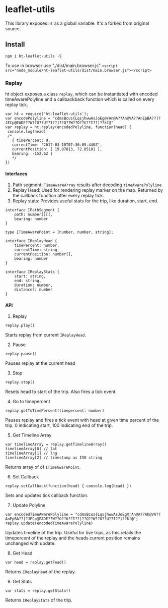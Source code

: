 # leaflet-utils
This library exposes `ht` as a global variable. It's a forked from original source.

## Install
`npm i ht-leaflet-utils -S`

To use in browser use "./dist/main.browser.js"
`<script src="node_module/ht-leaflet-utils/dist/main.browser.js"></script>`

### Replay
ht object exposes a class `replay`, which can be instantiated with encoded timeAwarePolyline and a callbackback function which is called on every replay tick.

```
var ht = require('ht-leaflet-utils');
var encodePolyline = "cdmsBcus{LqsjhwwAsJoEg@rAn@A??Ah@VA??AnEpBA??]?JECp@EADE??W??O??U??I??]??Q??W??O??U??I??]??kf@"
var replay = ht.replay(encodedPolyline, function(head) {
 console.log(head) 
 /*
   { timePercent: 0,
   currentTime: '2017-03-10T07:36:05.440Z',
   currentPosition: [ 19.07813, 72.85101 ],
   bearing: -152.62 }
   */
})
```

#### Interfaces

1. Path segment: `TimeAwareArray` results after decoding `timeAwarePolyline`
2. Replay Head: Used for rendering replay marker on the map. Returned by the callback function after every replay tick.
3. Replay stats: Provides useful stats for the trip, like duration, start, end.

````
interface IPathSegment {
    path: number[][],
    bearing: number
}

type ITimeAwarePoint = [number, number, string];

interface IReplayHead {
    timePercent: number,
    currentTime: string,
    currentPosition: number[],
    bearing: number
}

interface IReplayStats {
    start: string,
    end: string,
    duration: number,
    distance?: number
}
````

#### API
1. Replay
````
replay.play()
````
Starts replay from current `IReplayHead`.

2. Pause

````
replay.pause()
````
Pauses replay at the current head

3. Stop
````
replay.stop()
````
Resets head to start of the trip. Also fires a tick event.

4. Go to timepercent
````
replay.gotToTimePercent(timepercent: number)
````
Pauses replay and fires a tick event with head at given time percent of the trip. 0 indicating start, 100 indicating end of the trip.

5. Get Timeline Array
````
var timelineArray = replay.getTimelineArray()
timelineArray[0] // lat
timelineArray[1] // lng
timelineArray[2] // timestamp as ISO string
````
Returns array of of `ITimeAwarePoint`. 

6. Set Callback
````
replay.setCallback(function(head) { console.log(head) })
````
Sets and updates tick callback function.

7. Update Polyline
````
var encodedTimeAwarePolyline = "cdmsBcus{LqsjhwwAsJoEg@rAn@A??Ah@VA??AnEpBA??]?JECp@EADE??W??O??U??I??]??Q??W??O??U??I??]??kf@";
replay.update(encodedTimeAwarePolyline)
````
Updates timeline of the trip. Useful for live trips, as this retails the timepercent of the replay and the heads current position remains unchanged with update.

8. Get Head
````
var head = replay.getFead()
````
Returns `IReplayHead` of the replay.

9. Get Stats
````
var stats = replay.getStats()
````
Returns `IReplayStats` of the trip.
